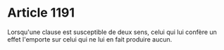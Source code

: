 # Article 1191

Lorsqu'une clause est susceptible de deux sens, celui qui lui confère un effet l'emporte sur celui qui ne lui en fait produire aucun.
